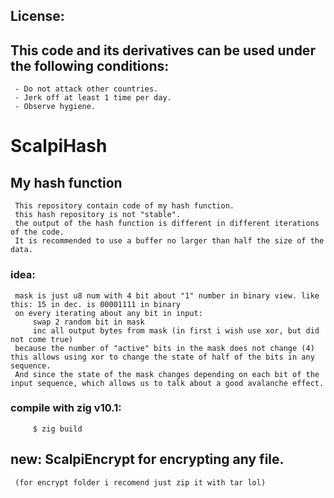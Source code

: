 ##   License:
##   **This code and its derivatives can be used under the following conditions:**
     - Do not attack other countries.
     - Jerk off at least 1 time per day.
     - Observe hygiene.
###
#    ScalpiHash
##   My hash function
     This repository contain code of my hash function. 
     this hash repository is not "stable".
     the output of the hash function is different in different iterations of the code.
     It is recommended to use a buffer no larger than half the size of the data.
###  idea: 
     mask is just u8 num with 4 bit about "1" number in binary view. like this: 15 in dec. is 00001111 in binary
     on every iterating about any bit in input:
         swap 2 random bit in mask
         inc all output bytes from mask (in first i wish use xor, but did not come true)
     because the number of "active" bits in the mask does not change (4) this allows using xor to change the state of half of the bits in any sequence.
     And since the state of the mask changes depending on each bit of the input sequence, which allows us to talk about a good avalanche effect.
###  compile with zig v10.1:
         $ zig build
         
##   new: ScalpiEncrypt for encrypting any file.
     (for encrypt folder i recomend just zip it with tar lol)